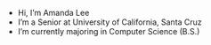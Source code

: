 - Hi, I’m Amanda Lee
- I’m a Senior at University of California, Santa Cruz
- I’m currently majoring in Computer Science (B.S.)

